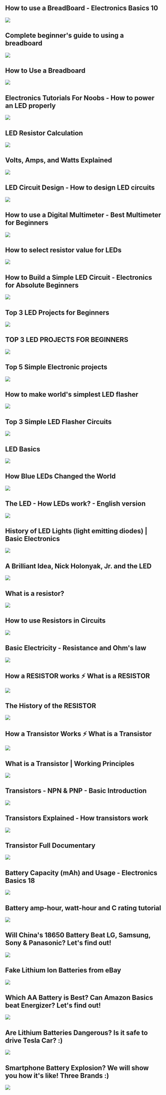 How to use a BreadBoard - Electronics Basics 10
-----------------------------------------------

[![]( /image/yid-fq6U5Y14oM4.jpg)](https://www.youtube.com/watch?v=fq6U5Y14oM4)

Complete beginner's guide to using a breadboard
-----------------------------------------------

[![]( /image/yid-XpMZoR3fgd0.jpg)](https://www.youtube.com/watch?v=XpMZoR3fgd0)

How to Use a Breadboard
-----------------------

[![]( /image/yid-6WReFkfrUIk.jpg)](https://www.youtube.com/watch?v=6WReFkfrUIk)

Electronics Tutorials For Noobs - How to power an LED properly
--------------------------------------------------------------

[![]( /image/yid-R1OKljx5b9k.jpg)](https://www.youtube.com/watch?v=R1OKljx5b9k)

LED Resistor Calculation
------------------------

[![]( /image/yid-EeCh68a1GEg.jpg)](https://www.youtube.com/watch?v=EeCh68a1GEg)

Volts, Amps, and Watts Explained
--------------------------------

[![]( /image/yid-mvuHsu8S6v8.jpg)](https://www.youtube.com/watch?v=mvuHsu8S6v8)

LED Circuit Design - How to design LED circuits
-----------------------------------------------

[![]( /image/yid-7d4ymjU9NqM.jpg)](https://www.youtube.com/watch?v=7d4ymjU9NqM)

How to use a Digital Multimeter - Best Multimeter for Beginners
---------------------------------------------------------------

[![]( /image/yid-la0rr9jvH4M.jpg)](https://www.youtube.com/watch?v=la0rr9jvH4M)

How to select resistor value for LEDs
-------------------------------------

[![]( /image/yid-hduuUDiku80.jpg)](https://www.youtube.com/watch?v=hduuUDiku80)

How to Build a Simple LED Circuit - Electronics for Absolute Beginners
----------------------------------------------------------------------

[![]( /image/yid-yQ2-yVXFMeE.jpg)](https://www.youtube.com/watch?v=yQ2-yVXFMeE)

Top 3 LED Projects for Beginners
--------------------------------

[![]( /image/yid-zmLCQOB4OVo.jpg)](https://www.youtube.com/watch?v=zmLCQOB4OVo)

TOP 3 LED PROJECTS FOR BEGINNERS
--------------------------------

[![]( /image/yid-GzoosBSMwTY.jpg)](https://www.youtube.com/watch?v=GzoosBSMwTY)

Top 5 Simple Electronic projects
--------------------------------

[![]( /image/yid-77FkWW75dX4.jpg)](https://www.youtube.com/watch?v=77FkWW75dX4)

How to make world's simplest LED flasher
----------------------------------------

[![]( /image/yid-tpKssr9p2rc.jpg)](https://www.youtube.com/watch?v=tpKssr9p2rc)

Top 3 Simple LED Flasher Circuits
---------------------------------

[![]( /image/yid-0y12m1_HGhs.jpg)](https://www.youtube.com/watch?v=0y12m1_HGhs)

LED Basics
----------

[![]( /image/yid-Yo6JI_bzUzo.jpg)](https://www.youtube.com/watch?v=Yo6JI_bzUzo)

How Blue LEDs Changed the World
-------------------------------

[![]( /image/yid-idwKHQEw78g.jpg)](https://www.youtube.com/watch?v=idwKHQEw78g)

The LED - How LEDs work? - English version
------------------------------------------

[![]( /image/yid-4y7p9R2No-4.jpg)](https://www.youtube.com/watch?v=4y7p9R2No-4)

History of LED Lights (light emitting diodes) | Basic Electronics
-----------------------------------------------------------------

[![]( /image/yid-a0_TpENvYBw.jpg)](https://www.youtube.com/watch?v=a0_TpENvYBw)

A Brilliant Idea, Nick Holonyak, Jr. and the LED
------------------------------------------------

[![]( /image/yid-cvIHUt0HhZA.jpg)](https://www.youtube.com/watch?v=cvIHUt0HhZA)

What is a resistor?
-------------------

[![]( /image/yid-Gc1wVdbVI0E.jpg)](https://www.youtube.com/watch?v=Gc1wVdbVI0E)

How to use Resistors in Circuits
--------------------------------

[![]( /image/yid-I0imvhcwyHc.jpg)](https://www.youtube.com/watch?v=I0imvhcwyHc)

Basic Electricity - Resistance and Ohm's law
--------------------------------------------

[![]( /image/yid-NfcgA1axPLo.jpg)](https://www.youtube.com/watch?v=NfcgA1axPLo)

How a RESISTOR works ⚡ What is a RESISTOR
-----------------------------------------

[![]( /image/yid-tyJCwWGNiBE.jpg)](https://www.youtube.com/watch?v=tyJCwWGNiBE)

The History of the RESISTOR
---------------------------

[![]( /image/yid-HJv_damcJ4o.jpg)](https://www.youtube.com/watch?v=HJv_damcJ4o)

How a Transistor Works ⚡ What is a Transistor
---------------------------------------------

[![]( /image/yid-dpUAecLQNnw.jpg)](https://www.youtube.com/watch?v=dpUAecLQNnw)

What is a Transistor | Working Principles
-----------------------------------------

[![]( /image/yid-YtM_MnM0qT4.jpg)](https://www.youtube.com/watch?v=YtM_MnM0qT4)

Transistors - NPN & PNP - Basic Introduction
--------------------------------------------

[![]( /image/yid-AcxDiesy-nI.jpg)](https://www.youtube.com/watch?v=AcxDiesy-nI)

Transistors Explained - How transistors work
--------------------------------------------

[![]( /image/yid-J4oO7PT_nzQ.jpg)](https://www.youtube.com/watch?v=J4oO7PT_nzQ)

Transistor Full Documentary
---------------------------

[![]( /image/yid-U4XknGqr3Bo.jpg)](https://www.youtube.com/watch?v=U4XknGqr3Bo)

Battery Capacity (mAh) and Usage - Electronics Basics 18
--------------------------------------------------------

[![]( /image/yid-2ZXxcXXRCvE.jpg)](https://www.youtube.com/watch?v=2ZXxcXXRCvE)

Battery amp-hour, watt-hour and C rating tutorial
-------------------------------------------------

[![]( /image/yid-cxkVxi9P0EA.jpg)](https://www.youtube.com/watch?v=cxkVxi9P0EA)

Will China's 18650 Battery Beat LG, Samsung, Sony & Panasonic? Let's find out!
------------------------------------------------------------------------------

[![]( /image/yid-qMZuHMlRw_0.jpg)](https://www.youtube.com/watch?v=qMZuHMlRw_0)

Fake Lithium Ion Batteries from eBay
------------------------------------

[![]( /image/yid-s5QwHcQfbMs.jpg)](https://www.youtube.com/watch?v=s5QwHcQfbMs)

Which AA Battery is Best? Can Amazon Basics beat Energizer? Let's find out!
---------------------------------------------------------------------------

[![]( /image/yid-V7-ghrTqA44.jpg)](https://www.youtube.com/watch?v=V7-ghrTqA44)

Are Lithium Batteries Dangerous? Is it safe to drive Tesla Car? :)
------------------------------------------------------------------

[![]( /image/yid-CUgbmCSmSNY.jpg)](https://www.youtube.com/watch?v=CUgbmCSmSNY)

Smartphone Battery Explosion? We will show you how it's like! Three Brands :)
-----------------------------------------------------------------------------

[![]( /image/yid-y-a405s1eio.jpg)](https://www.youtube.com/watch?v=y-a405s1eio)